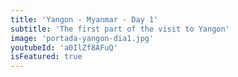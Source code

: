 ```yaml
---
title: 'Yangon - Myanmar - Day 1'
subtitle: 'The first part of the visit to Yangon'
image: 'portada-yangon-dia1.jpg'
youtubeId: 'a0IlZf8AFuQ'
isFeatured: true
---
```

